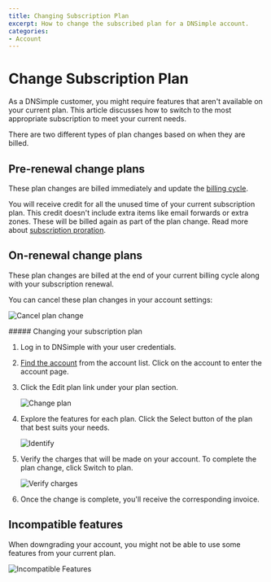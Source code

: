 ```yaml
---
title: Changing Subscription Plan
excerpt: How to change the subscribed plan for a DNSimple account.
categories:
- Account
---
```


# Change Subscription Plan

As a DNSimple customer, you might require features that aren't available on your current plan. This article discusses how to switch to the most appropriate subscription to meet your current needs.

There are two different types of plan changes based on when they are billed.

## Pre-renewal change plans

These plan changes are billed immediately and update the [billing cycle](/articles/yearly-billing).

You will receive credit for all the unused time of your current subscription plan. This credit doesn't include extra items like email forwards or extra zones. These will be billed again as part of the plan change. Read more about [subscription proration](/articles/understanding-invoice).

## On-renewal change plans

These plan changes are billed at the end of your current billing cycle along with your subscription renewal.

You can cancel these plan changes in your account settings:

![Cancel plan change](/files/account-billing-cancel-plan-change.png)

<div class="section-steps" markdown="1">
##### Changing your subscription plan

1.  Log in to DNSimple with your user credentials.
1.  [Find the account](https://dnsimple.com/user) from the account list. Click on the account to enter the account page.
1.  Click the <label>Edit plan</label> link under your plan section.

    ![Change plan](/files/account-billing-change-plan-link.png)

1.  Explore the features for each plan. Click the <label>Select</label> button of the plan that best suits your needs.

    ![Identify](/files/change-plan-2.png)

1.  Verify the charges that will be made on your account. To complete the plan change, click <label>Switch to plan</label>.

    ![Verify charges](/files/change-plan-3.png)

1.  Once the change is complete, you'll receive the corresponding invoice.

</div>

## Incompatible features

When downgrading your account, you might not be able to use some features from your current plan.

![Incompatible Features](/files/account-billing-incompatible-features.png)
